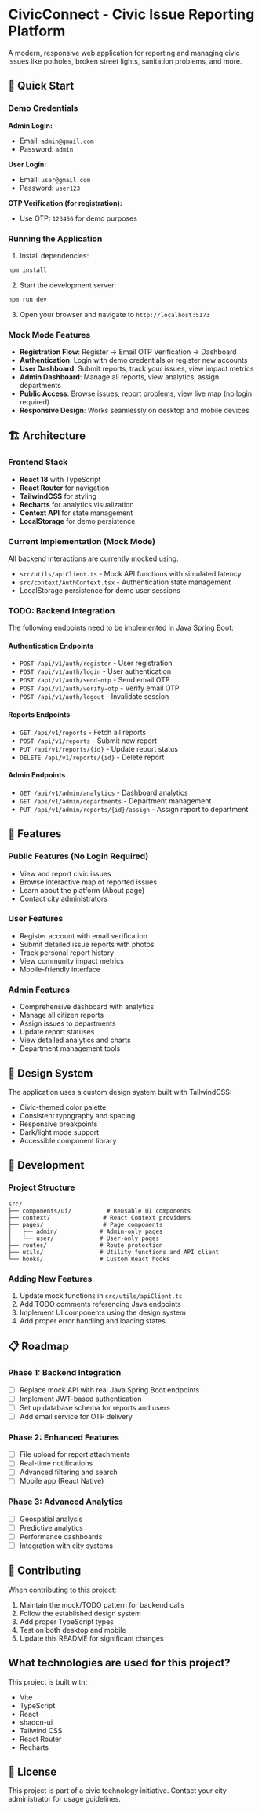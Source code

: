 # CivicConnect - Civic Issue Reporting Platform

A modern, responsive web application for reporting and managing civic issues like potholes, broken street lights, sanitation problems, and more.

## 🚀 Quick Start

### Demo Credentials

**Admin Login:**
- Email: `admin@gmail.com`
- Password: `admin`

**User Login:**
- Email: `user@gmail.com`
- Password: `user123`

**OTP Verification (for registration):**
- Use OTP: `123456` for demo purposes

### Running the Application

1. Install dependencies:
```bash
npm install
```

2. Start the development server:
```bash
npm run dev
```

3. Open your browser and navigate to `http://localhost:5173`

### Mock Mode Features

- **Registration Flow**: Register → Email OTP Verification → Dashboard
- **Authentication**: Login with demo credentials or register new accounts
- **User Dashboard**: Submit reports, track your issues, view impact metrics
- **Admin Dashboard**: Manage all reports, view analytics, assign departments
- **Public Access**: Browse issues, report problems, view live map (no login required)
- **Responsive Design**: Works seamlessly on desktop and mobile devices

## 🏗️ Architecture

### Frontend Stack
- **React 18** with TypeScript
- **React Router** for navigation
- **TailwindCSS** for styling
- **Recharts** for analytics visualization
- **Context API** for state management
- **LocalStorage** for demo persistence

### Current Implementation (Mock Mode)
All backend interactions are currently mocked using:
- `src/utils/apiClient.ts` - Mock API functions with simulated latency
- `src/context/AuthContext.tsx` - Authentication state management
- LocalStorage persistence for demo user sessions

### TODO: Backend Integration
The following endpoints need to be implemented in Java Spring Boot:

#### Authentication Endpoints
- `POST /api/v1/auth/register` - User registration
- `POST /api/v1/auth/login` - User authentication
- `POST /api/v1/auth/send-otp` - Send email OTP
- `POST /api/v1/auth/verify-otp` - Verify email OTP
- `POST /api/v1/auth/logout` - Invalidate session

#### Reports Endpoints
- `GET /api/v1/reports` - Fetch all reports
- `POST /api/v1/reports` - Submit new report
- `PUT /api/v1/reports/{id}` - Update report status
- `DELETE /api/v1/reports/{id}` - Delete report

#### Admin Endpoints
- `GET /api/v1/admin/analytics` - Dashboard analytics
- `GET /api/v1/admin/departments` - Department management
- `PUT /api/v1/admin/reports/{id}/assign` - Assign report to department

## 📱 Features

### Public Features (No Login Required)
- View and report civic issues
- Browse interactive map of reported issues
- Learn about the platform (About page)
- Contact city administrators

### User Features
- Register account with email verification
- Submit detailed issue reports with photos
- Track personal report history
- View community impact metrics
- Mobile-friendly interface

### Admin Features
- Comprehensive dashboard with analytics
- Manage all citizen reports
- Assign issues to departments
- Update report statuses
- View detailed analytics and charts
- Department management tools

## 🎨 Design System

The application uses a custom design system built with TailwindCSS:
- Civic-themed color palette
- Consistent typography and spacing
- Responsive breakpoints
- Dark/light mode support
- Accessible component library

## 🔧 Development

### Project Structure
```
src/
├── components/ui/          # Reusable UI components
├── context/               # React Context providers
├── pages/                 # Page components
│   ├── admin/            # Admin-only pages
│   └── user/             # User-only pages
├── routes/               # Route protection
├── utils/                # Utility functions and API client
└── hooks/                # Custom React hooks
```

### Adding New Features
1. Update mock functions in `src/utils/apiClient.ts`
2. Add TODO comments referencing Java endpoints
3. Implement UI components using the design system
4. Add proper error handling and loading states

## 📋 Roadmap

### Phase 1: Backend Integration
- [ ] Replace mock API with real Java Spring Boot endpoints
- [ ] Implement JWT-based authentication
- [ ] Set up database schema for reports and users
- [ ] Add email service for OTP delivery

### Phase 2: Enhanced Features
- [ ] File upload for report attachments
- [ ] Real-time notifications
- [ ] Advanced filtering and search
- [ ] Mobile app (React Native)

### Phase 3: Advanced Analytics
- [ ] Geospatial analysis
- [ ] Predictive analytics
- [ ] Performance dashboards
- [ ] Integration with city systems

## 🤝 Contributing

When contributing to this project:
1. Maintain the mock/TODO pattern for backend calls
2. Follow the established design system
3. Add proper TypeScript types
4. Test on both desktop and mobile
5. Update this README for significant changes

## What technologies are used for this project?

This project is built with:

- Vite
- TypeScript
- React
- shadcn-ui
- Tailwind CSS
- React Router
- Recharts

## 📄 License

This project is part of a civic technology initiative. Contact your city administrator for usage guidelines.
